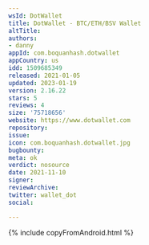 ```yaml
---
wsId: DotWallet
title: DotWallet - BTC/ETH/BSV Wallet
altTitle: 
authors:
- danny
appId: com.boquanhash.dotwallet
appCountry: us
idd: 1509685349
released: 2021-01-05
updated: 2023-01-19
version: 2.16.22
stars: 5
reviews: 4
size: '75718656'
website: https://www.dotwallet.com
repository: 
issue: 
icon: com.boquanhash.dotwallet.jpg
bugbounty: 
meta: ok
verdict: nosource
date: 2021-11-10
signer: 
reviewArchive: 
twitter: wallet_dot
social: 

---
```


{% include copyFromAndroid.html %}
